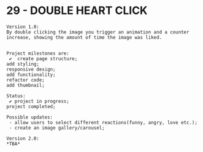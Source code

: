 # 29 - DOUBLE HEART CLICK

    Version 1.0:
    By double clicking the image you trigger an animation and a counter increase, showing the amount of time the image was liked.


    Project milestones are:
     ✔  create page structure;
    add styling;
    responsive design;
    add functionality;
    refactor code;
    add thumbnail;

    Status:
     ✔ project in progress;
    project completed;

    Possible updates:
     - allow users to select different reactions(funny, angry, love etc.);
     - create an image gallery/carousel;

    Version 2.0:
    *TBA*
